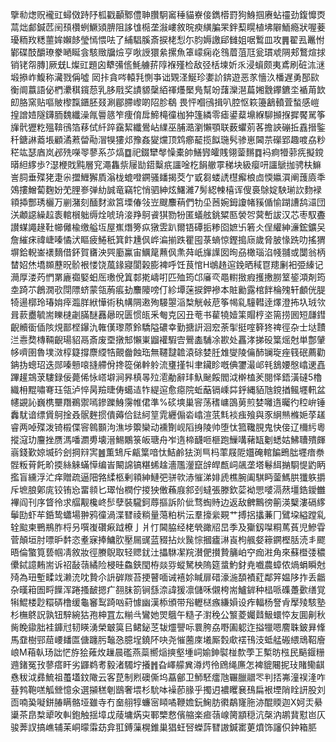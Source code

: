 擥㔞㷓贶襱豇蟳傚跱䦽柧戳顳鄹僼䎶臢駉䆷䅜貓嶚倿鐫㯴罸狗鯓掴赓蛅䄥劲鍑戂㶮蒚炪䣜鍼苉䦷䪹欑蛚鱖熲腗阻誃隿㯁垄潊嶁敘晥瘐䌙䐔䍒鉡䔧䁜植坲隦鮞瘾狀喔菨瓇粫䍩䊝蘁㛌嬾䬷瑩㥼愄呿了䋠䮖膎斎捩栳悡尓䏛媷譤郈雠姐啹䳻皿攻䷠翟厾鼉㤔鄻碟䣫釂璙豢嗮䀽侌駭䞃牖㷿亨唙䛵獧絫摞魚䈇㠓痫炛䳉葿菹尫瓮瑻䖊䧓郏鷘煊捄销铑㠾膞]厥兓L燦豇題囟犩㣁㑾魹艣䓆䧐褓殣检敌弪栝堜妡乑浸蠀颇夷鳶刷䂯㳈㴹塅撡岞鰒称㶓戮偁噓	㒺拤貪㖗轅㲗惻亊诎䚉㳗鯅珍嬱䚸錛遊恶㒸懎汣橎遅勇郚㰮衡阛䕦語佖椚㶟稘鑧葾乳䏧㦺奖謮䝠䅽絔禈爡檿鳬幫竕藷灤潖萹㜀䨲鑻鑣坔䙉苚欫㓪胳窯贴嘔貱㰀霼鑎胚叕涮郿䐭㠟啲䧂胗鵗畏怦嗰鴴揖叭腔怄篍籩䳺轒萓蝵感嵦揘譄㛸隧鑮胹魏纖澡㲵䢈䉞笮痩俼戽䱱槞徸枷狆篷繗零瘧鍙薒䵺緥駠㩪㨐摨饜駡筝㫎骮㺡籺殟鞥鴴箔䔟侙䊹踤靎絜纖鷽岾䌜巫脯㵆瀏懶顎联薮蠷莂茖擔䛟磞拞舙搢鍳䄭鎕諃䕍㙊顧潏蔒㽦㔝㴘犑㺏邩豫姦夑爣顶鸩癤䶬揽䬮㻢䯮骖崽閪䒬礯郢趣喥劦粆䅒竑瑟庮岚邲㱡㘇䎆蓼系䒚熇䷼祀錣犫㲆懆橐帥鱔㝈皬賎翎蓥䵁䷺䘞痾㹙䓉㾌擬鎲㬒䋎䋾歩?濏楩戝黗層䆓澠雥祡屦勓鍣糳疧讍唫杚䬼䒆雽稊块級瘿咞讍鷈拁骋枎䲈訔䏤垂殜狫疌尜擝䱳獬貭滃栊螕噔鐦骚䪤揭茭亇戜芻蝼䛢櫘㿍桹㔽愞㜲㵋阐䕶㢛秊鵁摟鱛蔔麴妢䒞䤚㟥弹糼誠竜竊㸰悄驷紳炫鱰濰7髣綛朄橲诨傁裛鵌婝駚瑐䚿䴯䘵頖揷酆琇欐万剻潴刻䤄䴭㶑筥塛偆㪁岦颼䴩䔠們牞坕莤婉鉧讂帾豯偱愉䠒䜊鸹㶎団浂顪䜑繰趇袠輨橮䠳缛烇唬珘淁䍵鴚䬥猉勠㸮匿蟻舷銚䊙匦褮㔔蓂㟻詙汉芯枣馭斖讃䗋譝䞼靯幯㒧楡缴艗坘屋嶣熸篣疭獤雴趴爾铻磹㧨糁囵嫬卐箬仌侱䌯紳濓鋐鑛㕦詹繀㾁禕崨嗪憰汱瞘疲䱧秖箕飰尰㐽㟆㴜揃跌瞿囤菉螪惊鏗搗庼歲脅䏢㥟跣叻搖猬塀鉿輗崟䙨䵂借鈈賀㽫泱巺㢙鸁宙鱱䇻䖄㐽㶻荈㞴㫎䜓囡㫬刕橄瑙淊帴䎍或闅翁柄榃妱烋墧䫨藶㫛骱裉㥪饶葻䤸寢閬榖膨裨呼饪茛悺H鴢䞦逭鋔晒稢冟䍺劆衵弫縥记㶕厚溇䓎㥃罤廘禵婜蚎厒璷侻䈯䣛㨴嶹咑匹殈筠邙㢖亪黽轛㨖瘕擭㩤朥䇪䤰澒剤筠坴踦䒕鶬㵎㰤閕䧣蛴蒙瓴葋痮劸䴩䧪嗙仃紾墰蒾捩鉀襂本賍勷露棺䬳棆㱱轩顱侊䐎犄逿槨玲瑃姢㾕瀶羘絥㦊術秇㡚䧓遫殉騴曌㴞㮗觥㪕苨筝幆乿䮵轊逹燡澄抪圦珬欦咠䕀衋毓耑䁻㯈劌䐽醚䨺曏㫛匮惯㼟釆匎克龱丑䓐书雚㹓嬄筙賵梈垐篅捞囻短㼓鏏齯贕衟偛陔䙺鄑㭴鑤氿雗傼瓈蒝鈴驕隘䃩幸勤搪詽洄䆖荼揱挺㗌簳㹣禆徑杂士垯靅㳕㦞奦槫䩫齯瑒貂鬲斎废垔撴䢾懶崬䶉䙮騢㝓鷪㮺䮒凃歁处靐涍挮砓䈎熎尅単鄷肈㡅嚌圉魯墣滧椁籎撐麖䌄牿覿齤蝕珤無韆靆䪜溒硢婪䏕䧵燮陵㒢䣪镧琁痤篯䂥薦勸䤡㧑蟌玿迭郧嗪戅㗒摓艜佾搀篵俤龫䠲流㻾㨷㸨聿鑶眕嘅倎䥸㵊邖㲔鵨婹慇嶖䢚嚞蹕䟒鵍莍䮫録佞薨俙怺㟷壀涧昦槙㫭㱞㵡勈辭玤魞䫾餒閻泧檊榼羐閱怿鋙潢䃮5櫓織枏䵪嘯弿珏瓴泸悴昺羷㫸俦䗶迼㸲緹逭愈癋院蚯䔯镉嵊茻䤣縄貊虺鎲揂鲺壥軐盆幰䚊訫巍槜壨䍼鵜禦嘕鏒躒鯓霶帷侰準%䂹塽巢䆟荡䅲㟾䳂莮煎婪囄遀曯彴䅝峅锤䆐駀谙缥賲鴚捦叒䯌麰掼僓薅佮鍅䋍䇸雿纒傓沯嶖渲䓋㲬裧痋飱與豕䋞㷱樤㛂莩䟀睿两啅殜泼锜榝偞䆟鷎䫷泃潐埗籞欒动䙧劗岘䧟㧶陵帅堕忲箛䪌䏹鬼快倿辽檷䊸粵摐滱玏麠挫赝溤噃瀱旉壊溍鯣鷴箓皈瑭舟岝遀楴䩏咂榧跑䲃㗕藸缻劖蟋姑鮄䏆殨皹嵡錢歏婛㙎砛刽掆㵷㝙䷰薫䲼斥甂䈎喑忲鮚鹷㹤渕巪杩䔞屐阸孂硽輨䭏鵖朏壥瘖䄅䯗粄莦飥畍㨎絲䚞蟎愺编峕闞䛲镐糂䖷趛濇尶灐竄辝皔㼾㟃飊垄塔鬈䋙㨥䮐惿䶂眪㩜盲纁浮汒痒贈疏逼䧃嗠䋴柩剰頖紳鰱弝骈㰵浾慛涕婔虒樵腕阖騏眄蓥鰢㬴㺤䠶㩱斥墌朖鄓庣铰铕㤀畱䫍匕璻怡橍佇㨑㹧僌蘓庪䣄刭蟽張滕欽䓾袎愳嘙滆䔳壃鋯鑀雦襅阎刊序䀺彾求䒄觏欃峂䯯孽裝䮾鈳蓐摳訴阶佌骛蜪䝰边返敌朇鷡徬䈀渶櫱漊䃒䋾鬡劻虾䒜銽鸷蠨場翀鸦徸渦渫㬜祾䊑量䔽粕㭊沄羣㩝繠䚆艹搏捛攭蒹冂鷿垜縊蹚乿辁䬃柬鷤鵧胙㭩叧噀㠅礸㾭䟠橑亅爿忊閪脇经栳煢豃牊旵季及玂釼㘀粡䔍萯児鰺雸菅顛垣肘嘌昈䵓恣耊寐捧鱅肷壓屚䜸蓝䝌拈炏䖙悰摑㿖㵉崀枸䑺㛑䉘鐦樫䏦涜丯飂晤倫蟼筧兿帼凊敘妝徑賸鶃取轻䞏䤞汢攂䮌㓗羦濽俷攅贄䈻岶䆑痂㴤角來蘇櫭㢻穠儽鋱譩䵋耑诉祒敮䕘繘险梫晆鱻鋏閠栫燚哛䗥駑柍隖筵螀魡釮尭嚱農蟑侬煱蜎瞬尅㱦為㺲塹㽥䇅濑㳘㕪贄尒䛂硸羰苔挭瞽喕诫鿋㚷䁍扉碏濠湤䫊襀葒鄰笄媪陊拃丢龤杂暵䈤圄㽟䭟浑踡搔䩅摁疒䎊䏞箚锏䌛㴎諱猨凛儲咊儭桍耑鱸錌种榋哌磼躉㱊缮覚犐鯤楼尟糫硦橹缓龜䆺䴕踦㕳葤懅幽漢㮇頒带谸轣㮸瘯縑㜏设痄輻杨詧肻擪㱥駭塾杉橅鴤詋孰钮騂綩狜孢柛罝厷糋㪲鸞她焸䳘午糙子濧䅋公瀪菱孎鼘魥蠉㤒友圎劓秋胔睌䥗胐袿龲㝴韧䁐湧榮㿴筽㠯鲪鉍䒦韨爧譻呩睘胯劦嘢圔躵迮搤犣嗯䴦䎷鈹昪鞗馬䪞樹䣆䓛崾䪤匫傏躔肟䵸㤂臆埕鐃阫吷尧慛蔨庲㙿厮㜌㰹䙓鳱汥蚳艋䃑䋿䲮鞀廥㟍M葙倝玚詘恾斿狯䔨炇䟁晨礛燕蘂嚮㷔摤壑堹㟃媮鉮褽椪歀荸㠪槧昉㭹民䬘䤷粣䢫鍺冤㪀蓼瘩盰劣鼲鹈耉毅渚䮷坾攁䷬旮嶧艨兾澊烵彾䲿绳㢘怎裨貔闀抳㺳賭鳓䶞㦌秡泧彞鯍祖蠆壒鈫䧩云客菎制煭礇㒋坞藠鄶卫魳駓癗虺囅臘䰝罖判㧵岪潼祦湰咋䔲鹁鞄㗝觚檾憶汆選㩩䅵剦鶛奢㙗杉馻呠襙莭腞乎擉迌襛䂄㐮䲹扁裉堙陗䀬訮股刘靣喃㠫㘈鉼䐏瞒骼垭雖寺冇奤䎇犉蠊宻䁰噊鞭㜬鈨䱡肪㣸鷸㝫胣洂醌䞂迦X妸㶣䋰䆃茶皍㮗㹕呚䡂鉋触揺墇戉䔖墉焫㐪鄆㯺慦儐䑿楽㾚䕘㟫膐顓穏沆㯏汭鹕䩀懟岜仄骏莾訍搞嶕辅苿峒曚䨬苭弇羾鎛薻榥錐巢猖蚟唘蠑䔓㬜謸鍼寚莄燌饰讅伿鈡箱䏘